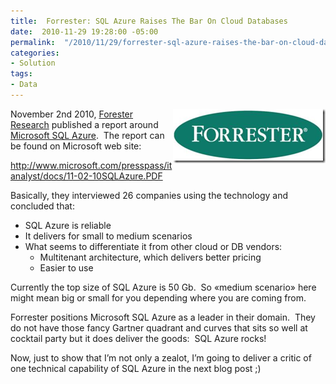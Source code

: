 ```yaml
---
title:  Forrester: SQL Azure Raises The Bar On Cloud Databases
date:  2010-11-29 19:28:00 -05:00
permalink:  "/2010/11/29/forrester-sql-azure-raises-the-bar-on-cloud-databases/"
categories:
- Solution
tags:
- Data
---
```

<a href="assets/2010/11/forrester-sql-azure-raises-the-bar-on-cloud-databases/image2.png"><img style="display:inline;margin-left:0;margin-right:0;border:0;" title="image" src="assets/2010/11/forrester-sql-azure-raises-the-bar-on-cloud-databases/image_thumb2.png" border="0" alt="image" width="244" height="87" align="right" /></a> November 2nd 2010, <a href="http://www.forrester.com/">Forester Research</a> published a report around <a href="http://www.microsoft.com/en-us/sqlazure">Microsoft SQL Azure</a>.  The report can be found on Microsoft web site:

<a title="http://www.microsoft.com/presspass/itanalyst/docs/11-02-10SQLAzure.PDF" href="http://www.microsoft.com/presspass/itanalyst/docs/11-02-10SQLAzure.PDF">http://www.microsoft.com/presspass/itanalyst/docs/11-02-10SQLAzure.PDF</a>

Basically, they interviewed 26 companies using the technology and concluded that:
<ul>
	<li>SQL Azure is reliable</li>
	<li>It delivers for small to medium scenarios</li>
	<li>What seems to differentiate it from other cloud or DB vendors:
<ul>
	<li>Multitenant architecture, which delivers better pricing</li>
	<li>Easier to use</li>
</ul>
</li>
</ul>
Currently the top size of SQL Azure is 50 Gb.  So «medium scenario» here might mean big or small for you depending where you are coming from.

Forrester positions Microsoft SQL Azure as a leader in their domain.  They do not have those fancy Gartner quadrant and curves that sits so well at cocktail party but it does deliver the goods:  SQL Azure rocks!

Now, just to show that I’m not only a zealot, I’m going to deliver a critic of one technical capability of SQL Azure in the next blog post ;)